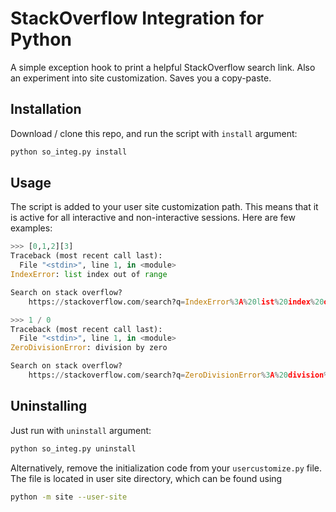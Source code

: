 # StackOverflow Integration for Python

A simple exception hook to print a helpful StackOverflow search link. Also an experiment into site customization. Saves you a copy-paste.

## Installation

Download / clone this repo, and run the script with `install` argument:

```sh
python so_integ.py install
```

## Usage

The script is added to your user site customization path. This means that it is active for all interactive and non-interactive sessions. Here are few examples:

```python
>>> [0,1,2][3]
Traceback (most recent call last):
  File "<stdin>", line 1, in <module>
IndexError: list index out of range

Search on stack overflow?
    https://stackoverflow.com/search?q=IndexError%3A%20list%20index%20out%20of%20range

>>> 1 / 0
Traceback (most recent call last):
  File "<stdin>", line 1, in <module>
ZeroDivisionError: division by zero

Search on stack overflow?
    https://stackoverflow.com/search?q=ZeroDivisionError%3A%20division%20by%20zero

```

## Uninstalling

Just run with `uninstall` argument:

```sh
python so_integ.py uninstall
```

Alternatively, remove the initialization code from your `usercustomize.py` file. The file is located in user site directory, which can be found using
```sh
python -m site --user-site
```